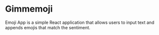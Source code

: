 # Gimmemoji

Emoji App is a simple React application that allows users to input text and appends emojis that match the sentiment.
